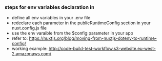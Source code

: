 ### steps for env variables declaration in 
 - define all env variables in your .env file 
 - redeclare each parameter in the publicRuntimeConfig section in your nuxt.config.js file 
 - use the env varaible from the $config parameter in your app 
 - refer to: https://nuxtjs.org/blog/moving-from-nuxtjs-dotenv-to-runtime-config/
- working example: http://code-build-test-workflow.s3-website.eu-west-2.amazonaws.com/ 